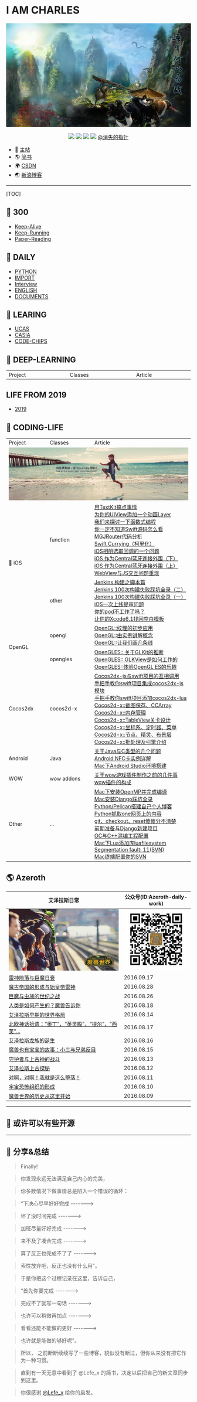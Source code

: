 # I AM CHARLES

<p align='center'>
<img src='contents/images/background_cover.png'>
</p>

<p align='center'>
    <img src="https://img.shields.io/badge/build-passing-brightgreen.svg">
    <img src="https://img.shields.io/badge/platform-iOS-ff69b4.svg">
    <img src="https://img.shields.io/badge/language-Swift-abcdef.svg">
    <img src="https://img.shields.io/badge/language-Objective--C-orange.svg">
    <a href="http://weibo.com/230126045">@消失的指针</a>
</p>

- 📖 [主站](https://usiege.github.io)
- 🌎 [简书](https://www.jianshu.com/u/8a7d7e6876ab)
- 🌍 [CSDN](http://blog.csdn.net/jianin45)
- 🌏 [新浪博客](http://blog.sina.com.cn/tjfcg45)

-------------------------------

[TOC]

## 🚗 300

* [Keep-Alive](https://github.com/usiege/Keep-Alive)
* [Keep-Running](https://github.com/usiege/Keep-Running)
* [Paper-Reading](https://github.com/usiege/Paper-Reading)

## 🌟 DAILY

* [PYTHON](https://github.com/usiege/Python)
* [IMPORT](https://github.com/usiege/Charles/blob/master/IMPORT.md)
* [Interview](https://github.com/usiege/Interview)
* [ENGLISH](https://github.com/usiege/Charles/blob/master/ENGLISH.md)
* [DOCUMENTS](https://github.com/usiege/Documents)

## 🎾 LEARING

* [UCAS](https://github.com/usiege/Exercise)
* [CASIA](https://github.com/usiege/CASIA)
* [CODE-CHIPS](https://github.com/uwuneng/Code-Chips)

## 🎨 DEEP-LEARNING

<table style="display: table;">
  <tr>
    <td>Project</td>
    <td>Classes</td>
    <td>  Article </td> 
  </tr>
</table>

## LIFE FROM 2019

- [2019](https://github.com/usiege/Charles/blob/master/2019.md)

## 🐳 CODING-LIFE

<table style="display: table;">
    <tr>
        <td>Project</td>
        <td>Classes</td>
        <td>   Article </td> 
    </tr>
    <tr>
        <td colspan="3"><img src="contents/images/coding_bg.png"></td>
    </tr>
    <tr>
        <td rowspan=2>📱 iOS</td> <!-- 这个数字表示合并的行数 -->
        <td>function</td>
        <td>
        	<a href="https://blog.csdn.net/jianin45/article/details/80416619">用TextKit搞点事情</a><br>
        	<a href="https://blog.csdn.net/jianin45/article/details/80399160">为你的UIView添加一个动画Layer</a><br>
        	<a href="https://blog.csdn.net/jianin45/article/details/80343940">我们来探讨一下函数式编程</a><br>
        	<a href="https://blog.csdn.net/jianin45/article/details/80188906">你一定不知道Swift源码怎么看</a><br>
        	<a href="https://blog.csdn.net/jianin45/article/details/78995948">MGJRouter代码分析</a><br>
        	<a href="https://blog.csdn.net/jianin45/article/details/78989782">Swift Currying（柯里化）</a><br>
        	<a href="https://blog.csdn.net/jianin45/article/details/53406869">iOS相册选取回调的一个问题</a><br>
        	<a href="https://blog.csdn.net/jianin45/article/details/51533828">iOS 作为Central蓝牙连接外围（下）</a><br>
        	<a href="https://blog.csdn.net/jianin45/article/details/51471601">iOS 作为Central蓝牙连接外围（上）</a><br>
        	<a href="https://blog.csdn.net/jianin45/article/details/45887297">WebView与JS交互问题重现</a><br>
        </td> 
    </tr>
    <tr>
    	<td>other</td>
    	<td>
    		<a href="https://blog.csdn.net/jianin45/article/details/78944357">Jenkins 构建之脚本篇</a><br>
        	<a href="https://blog.csdn.net/jianin45/article/details/78761576">Jenkins 100次构建失败踩坑全录（二）</a><br>
        	<a href="https://blog.csdn.net/jianin45/article/details/78761574">Jenkins 100次构建失败踩坑全录（一）</a><br>
        	<a href="https://blog.csdn.net/jianin45/article/details/78455922">iOS一次上线提审问题</a><br>
        	<a href="https://blog.csdn.net/jianin45/article/details/78258179">你的pod不工作了吗？</a><br>
        	<a href="https://blog.csdn.net/jianin45/article/details/45887277">让你的Xcode6.1找回空白模板</a><br>
    	</td>
    </tr>
    <tr>
        <td rowspan=2>OpenGL</td> <!-- 这个数字表示合并的行数 -->
        <td>opengl</td>
        <td>
        	<a href="https://blog.csdn.net/jianin45/article/details/52120644">OpenGL::纹理的初步应用</a><br>
        	<a href="https://blog.csdn.net/jianin45/article/details/51873816">OpenGL::由实例讲解概念</a><br>
        	<a href="https://blog.csdn.net/jianin45/article/details/51769090">OpenGL::让我们画几条线</a><br>
        </td> 
    </tr>
    <tr>
    	<td>opengles</td>
    	<td>
    		<a href="https://blog.csdn.net/jianin45/article/details/51357260">OpenGLES:: 关于GLKit的推断</a><br>
        	<a href="https://blog.csdn.net/jianin45/article/details/51335747">OpenGLES:: GLKView是如何工作的</a><br>
        	<a href="https://blog.csdn.net/jianin45/article/details/51284723">OpenGLES::体验OpenGL ES的乐趣</a><br>
    	</td>
    </tr>
    <tr>
        <td rowspan=1>Cocos2dx</td> <!-- 这个数字表示合并的行数 -->
        <td>cocos2d-x</td>
        <td>
            <a href="https://blog.csdn.net/jianin45/article/details/80599865">Cocos2dx-js与swift项目的互相调用</a><br>
            <a href="https://blog.csdn.net/jianin45/article/details/80595659">手把手教你swift项目集成cocos2dx-js模块</a><br>
        	<a href="https://blog.csdn.net/jianin45/article/details/80561373">手把手教你swift项目添加cocos2dx-lua</a><br>
            <a href="https://blog.csdn.net/jianin45/article/details/45887289">Cocos2d-x::截图保存、CCArray</a><br>
        	<a href="https://blog.csdn.net/jianin45/article/details/45887287">Cocos2d-x::内存管理</a><br>
        	<a href="https://blog.csdn.net/jianin45/article/details/45887285">Cocos2d-x::TableView关卡设计</a><br>
        	<a href="https://blog.csdn.net/jianin45/article/details/45887283">Cocos2d-x::坐标系、定时器、菜单</a><br>
        	<a href="https://blog.csdn.net/jianin45/article/details/45887281">Cocos2d-x::节点、精灵、布景层</a><br>
        	<a href="https://blog.csdn.net/jianin45/article/details/45887279">Cocos2d-x::批处理及引擎介绍</a><br>
        </td> 
    </tr>
    <tr>
        <td rowspan=1>Android</td> <!-- 这个数字表示合并的行数 -->
        <td>Java</td>
        <td>
        	<a href="https://blog.csdn.net/jianin45/article/details/53405443">关于Java与C类型的几个问题</a><br>
        	<a href="https://blog.csdn.net/jianin45/article/details/51859278">Android NFC卡实例详解</a><br>
        	<a href="https://blog.csdn.net/jianin45/article/details/51258211">Mac下Android Studio环境搭建</a><br>
        </td>
    </tr>
    <tr>
        <td rowspan=1>WOW</td> <!-- 这个数字表示合并的行数 -->
        <td>wow addons</td>
        <td>
            <a href="https://blog.csdn.net/jianin45/article/details/52152345">关于wow游戏插件制作之前的几件事</a><br>
            <a href="https://blog.csdn.net/jianin45/article/details/52312859">wow插件的构成</a><br>
        </td>
    </tr>
    <tr>
        <td rowspan=1>Other</td> <!-- 这个数字表示合并的行数 -->
        <td>...</td>
        <td>
        	<a href="https://blog.csdn.net/jianin45/article/details/80296385">Mac下安装OpenMP并完成编译</a><br>
        	<a href="https://blog.csdn.net/jianin45/article/details/78345758">Mac安装Django踩坑全录</a><br>
        	<a href="https://blog.csdn.net/jianin45/article/details/51339666">Python/Pelican搭建自己个人博客</a><br>
        	<a href="https://blog.csdn.net/jianin45/article/details/51332876">Python抓取one网页上的内容</a><br>
        	<a href="https://blog.csdn.net/jianin45/article/details/77374461">git、checkout、reset傻傻分不清楚</a><br>
         	<a href="https://blog.csdn.net/jianin45/article/details/50782460">前期准备与Django新建项目</a><br>
        	<a href="https://blog.csdn.net/jianin45/article/details/46227125">OC与C++混编工程配置</a><br>
        	<a href="https://blog.csdn.net/jianin45/article/details/47697431">Mac下Lua添加库luafilesystem</a><br>
        	<a href="https://blog.csdn.net/jianin45/article/details/45887365">Segmentation fault: 11(SVN)</a><br>
        	<a href="https://blog.csdn.net/jianin45/article/details/45887275">Mac终端配置你的SVN</a><br>
        </td> 
    </tr>
</table>


## 🌎 Azeroth

|艾泽拉斯日常|公众号(ID:Azeroth-daily-work)|
|-------|---------|
|<img src="contents/images/wow_bg2.png">|<img src="contents/images/wechat.png">|
|[雷神陨落与巨魔日衰](https://www.jianshu.com/p/1c803efe8a49)|2016.09.17|
|[魔古帝国的形成与始皇帝雷神](https://www.jianshu.com/p/f20f05f5af03)|2016.08.28|
|[巨魔与虫族的世纪之战](https://www.jianshu.com/p/f22449cbfa6f)|2016.08.26|
|[人类是如何产生的？魔兽告诉你](https://www.jianshu.com/p/d54f04aa9335)|2016.08.18|
|[艾泽拉斯早期的世界格局](https://www.jianshu.com/p/eaafa9ead73e)|2016.08.14|
|[北欧神话拾遗：“奥丁”，“英灵殿”，“提尔”，“西芙”...](https://www.jianshu.com/p/cdbc062b8f8f)|2016.08.17|
|[艾泽拉斯龙族的诞生](https://www.jianshu.com/p/bb9b81b04851)|2016.08.16|
|[魔兽也有宝宝的故事：小三与兄弟反目](https://www.jianshu.com/p/49c49ea4f4fb)|2016.08.15|
|[守护者与上古神的战斗](https://www.jianshu.com/p/fec6692cceee)|2016.08.13|
|[艾泽拉斯上古探秘](https://www.jianshu.com/p/ad6e74382e1d)|2016.08.12|
|[对啊，对啊！我就是这么堕落！](https://www.jianshu.com/p/b34f04552f15)|2016.08.11|
|[宇宙恐怖组织的形成](https://www.jianshu.com/p/3d20d3c821c3)|2016.08.10|
|[魔兽世界的历史从这里开始](https://www.jianshu.com/p/75bef5b67399)|2016.08.09|

-------------------------------

## 🍊 或许可以有些开源

-------------------------------
## 🌈 分享&总结

> Finally! 

> 你发现永远无法满足自己内心的完美，

> 你多数情况下做事情总是陷入一个错误的循环：

> “下决心尽早好好完成 -------> 

> 坏了没时间完成 -------> 

> 加班尽量好好完成 -------> 

> 来不及了凑合完成 -------> 

> 算了反正也完成不了了 -------> 

> 索性放弃吧，反正也没有什么用”。

> 于是你把这个过程记录在这里，告诉自己，

> “首先你要完成 -------> 

> 完成不了就写一句话 -------> 

> 也许可以稍微再加点  -------> 

> 看看还能不能做的更好 -------> 

> 也许就是能做的够好呢”。

> 所以， 之前断断续续写了一些博客，貌似没有断过，但你从来没有把它作为一种习惯。

> 直到有一天无意中看到了 @Lefe_x 的简书，决定以后把自己的新文章同步到这里。

> 你很感谢 [@Lefe_x](https://weibo.com/5953150140) 给你的启发。

